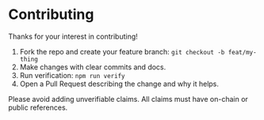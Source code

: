 # Contributing

Thanks for your interest in contributing!

1. Fork the repo and create your feature branch: `git checkout -b feat/my-thing`
2. Make changes with clear commits and docs.
3. Run verification: `npm run verify`
4. Open a Pull Request describing the change and why it helps.

Please avoid adding unverifiable claims. All claims must have on-chain or public references.
